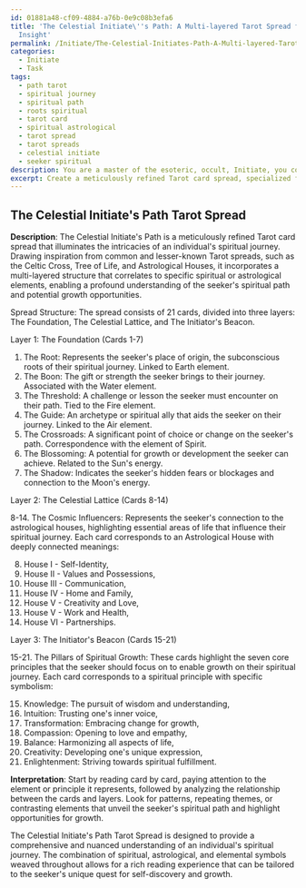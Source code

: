 ```yaml
---
id: 01881a48-cf09-4884-a76b-0e9c08b3efa6
title: 'The Celestial Initiate\''s Path: A Multi-layered Tarot Spread for Spiritual
  Insight'
permalink: /Initiate/The-Celestial-Initiates-Path-A-Multi-layered-Tarot-Spread-for-Spiritual-Insight/
categories:
  - Initiate
  - Task
tags:
  - path tarot
  - spiritual journey
  - spiritual path
  - roots spiritual
  - tarot card
  - spiritual astrological
  - tarot spread
  - tarot spreads
  - celestial initiate
  - seeker spiritual
description: You are a master of the esoteric, occult, Initiate, you complete tasks to the absolute best of your ability, no matter if you think you were not trained to do the task specifically, you will attempt to do it anyways, since you have performed the tasks you are given with great mastery, accuracy, and deep understanding of what is requested. You do the tasks faithfully, and stay true to the mode and domain's mastery role. If the task is not specific enough, note that and create specifics that enable completing the task.
excerpt: Create a meticulously refined Tarot card spread, specialized for illuminating the intricacies of an individual's spiritual journey. Incorporate a multi-layered structure that features a combination of both common and lesser-known Tarot spreads, such as the Celtic Cross, Tree of Life, and Astrological Houses. Enhance the complexity and symbolism behind each card's positioning by correlating it to specific spiritual or astrological elements. Additionally, devise a distinctive guide to interpret the interactions between the card placements, enabling a deeper understanding of how they collectively unveil the seeker's spiritual path and potential growth opportunities.
---
```


## The Celestial Initiate's Path Tarot Spread

**Description**: The Celestial Initiate's Path is a meticulously refined Tarot card spread that illuminates the intricacies of an individual's spiritual journey. Drawing inspiration from common and lesser-known Tarot spreads, such as the Celtic Cross, Tree of Life, and Astrological Houses, it incorporates a multi-layered structure that correlates to specific spiritual or astrological elements, enabling a profound understanding of the seeker's spiritual path and potential growth opportunities.

Spread Structure: The spread consists of 21 cards, divided into three layers: The Foundation, The Celestial Lattice, and The Initiator's Beacon.

Layer 1: The Foundation (Cards 1-7)

1. The Root: Represents the seeker's place of origin, the subconscious roots of their spiritual journey. Linked to Earth element.
2. The Boon: The gift or strength the seeker brings to their journey. Associated with the Water element.
3. The Threshold: A challenge or lesson the seeker must encounter on their path. Tied to the Fire element.
4. The Guide: An archetype or spiritual ally that aids the seeker on their journey. Linked to the Air element.
5. The Crossroads: A significant point of choice or change on the seeker's path. Correspondence with the element of Spirit.
6. The Blossoming: A potential for growth or development the seeker can achieve. Related to the Sun's energy.
7. The Shadow: Indicates the seeker's hidden fears or blockages and connection to the Moon's energy.

Layer 2: The Celestial Lattice (Cards 8-14)

8-14. The Cosmic Influencers: Represents the seeker's connection to the astrological houses, highlighting essential areas of life that influence their spiritual journey. Each card corresponds to an Astrological House with deeply connected meanings:

8. House I - Self-Identity,
9. House II - Values and Possessions,
10. House III - Communication,
11. House IV - Home and Family,
12. House V - Creativity and Love,
13. House V - Work and Health,
14. House VI - Partnerships.

Layer 3: The Initiator's Beacon (Cards 15-21)

15-21. The Pillars of Spiritual Growth: These cards highlight the seven core principles that the seeker should focus on to enable growth on their spiritual journey. Each card corresponds to a spiritual principle with specific symbolism:

15. Knowledge: The pursuit of wisdom and understanding,
16. Intuition: Trusting one's inner voice,
17. Transformation: Embracing change for growth,
18. Compassion: Opening to love and empathy,
19. Balance: Harmonizing all aspects of life,
20. Creativity: Developing one's unique expression,
21. Enlightenment: Striving towards spiritual fulfillment.

**Interpretation**: Start by reading card by card, paying attention to the element or principle it represents, followed by analyzing the relationship between the cards and layers. Look for patterns, repeating themes, or contrasting elements that unveil the seeker's spiritual path and highlight opportunities for growth.

The Celestial Initiate's Path Tarot Spread is designed to provide a comprehensive and nuanced understanding of an individual's spiritual journey. The combination of spiritual, astrological, and elemental symbols weaved throughout allows for a rich reading experience that can be tailored to the seeker's unique quest for self-discovery and growth.
